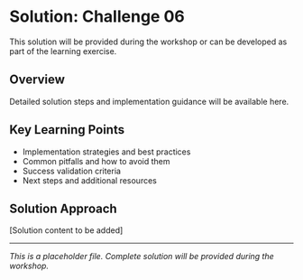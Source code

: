 # Solution: Challenge 06

This solution will be provided during the workshop or can be developed as part of the learning exercise.

## Overview

Detailed solution steps and implementation guidance will be available here.

## Key Learning Points

- Implementation strategies and best practices
- Common pitfalls and how to avoid them  
- Success validation criteria
- Next steps and additional resources

## Solution Approach

[Solution content to be added]

---

*This is a placeholder file. Complete solution will be provided during the workshop.*
